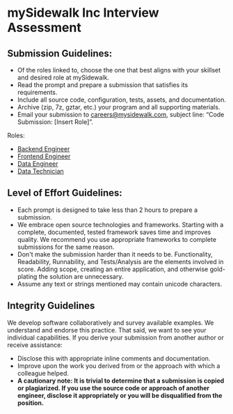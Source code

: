 # mySidewalk Inc Interview Assessment

## Submission Guidelines:
* Of the roles linked to, choose the one that best aligns with your skillset and desired role at mySidewalk.
* Read the prompt and prepare a submission that satisfies its requirements.
* Include all source code, configuration, tests, assets, and documentation.
* Archive (zip, 7z, gztar, etc.) your program and all supporting materials.
* Email your submission to careers@mysidewalk.com, subject line: “Code Submission: [Insert Role]”.

Roles:
* [Backend Engineer](backend-engineer/README.md)
* [Frontend Engineer](frontend-engineer/README.md)
* [Data Engineer](data-engineer/README.md)
* [Data Technician](data-technician/README.md)

## Level of Effort Guidelines:
* Each prompt is designed to take less than 2 hours to prepare a submission.
* We embrace open source technologies and frameworks. Starting with a complete, documented, tested framework saves time and improves quality. We recommend you use appropriate frameworks to complete submissions for the same reason.
* Don't make the submission harder than it needs to be. Functionality, Readability, Runnability, and Tests/Analysis are the elements involved in score. Adding scope, creating an entire application, and otherwise gold-plating the solution are unnecessary.
* Assume any text or strings mentioned may contain unicode characters.

## Integrity Guidelines
We develop software collaboratively and survey available examples. We understand and endorse this practice. That said, we want to see your individual capabilities. If you derive your submission from another author or receive assistance:
* Disclose this with appropriate inline comments and documentation.
* Improve upon the work you derived from or the approach with which a colleague helped.
* **A cautionary note: It is trivial to determine that a submission is copied or plagiarized. If you use the source code or approach of another engineer, disclose it appropriately or you will be disqualified from the position.**
